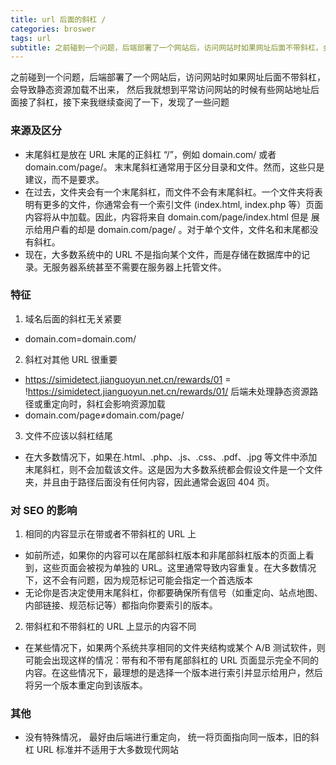 ```yaml
---
title: url 后面的斜杠 /
categories: broswer
tags: url
subtitle: 之前碰到一个问题，后端部署了一个网站后，访问网站时如果网址后面不带斜杠，会导致静态资源加载不出来， 然后我就想到平常访问网站的时候有些网站地址后面接了斜杠，接下来我继续查阅了一下，发现了一些问题
---
```


<!--
  name: url 后面的斜杠 /
  description: 之前碰到一个问题，后端部署了一个网站后，访问网站时如果网址后面不带斜杠，会导致静态资源加载不出来， 然后我就想到平常访问网站的时候有些网站地址后面接了斜杠，接下来我继续查阅了一下，发现了一些问题
-->

之前碰到一个问题，后端部署了一个网站后，访问网站时如果网址后面不带斜杠，会导致静态资源加载不出来， 然后我就想到平常访问网站的时候有些网站地址后面接了斜杠，接下来我继续查阅了一下，发现了一些问题

### 来源及区分

- 末尾斜杠是放在 URL 末尾的正斜杠 “/”，例如 domain.com/ 或者 domain.com/page/。 末末尾斜杠通常用于区分目录和文件。然而，这些只是建议，而不是要求。
- 在过去，文件夹会有一个末尾斜杠，而文件不会有末尾斜杠。一个文件夹将表明有更多的文件，你通常会有一个索引文件 (index.html, index.php 等）页面内容将从中加载。因此，内容将来自 domain.com/page/index.html 但是 展示给用户看的却是 domain.com/page/ 。对于单个文件，文件名和末尾都没有斜杠。
- 现在，大多数系统中的 URL 不是指向某个文件，而是存储在数据库中的记录。无服务器系统甚至不需要在服务器上托管文件。

### 特征

1. 域名后面的斜杠无关紧要

- domain.com=domain.com/

2. 斜杠对其他 URL 很重要

- https://simidetect.jianguoyun.net.cn/rewards/01 = !https://simidetect.jianguoyun.net.cn/rewards/01/
  后端未处理静态资源路径或重定向时，斜杠会影响资源加载
- domain.com/page≠domain.com/page/

3. 文件不应该以斜杠结尾

- 在大多数情况下，如果在.html、.php、.js、.css、.pdf、.jpg 等文件中添加末尾斜杠，则不会加载该文件。这是因为大多数系统都会假设文件是一个文件夹，并且由于路径后面没有任何内容，因此通常会返回 404 页。

### 对 SEO 的影响

1. 相同的内容显示在带或者不带斜杠的 URL 上

- 如前所述，如果你的内容可以在尾部斜杠版本和非尾部斜杠版本的页面上看到，这些页面会被视为单独的 URL。这里通常导致内容重复。在大多数情况下，这不会有问题，因为规范标记可能会指定一个首选版本
- 无论你是否决定使用末尾斜杠，你都要确保所有信号（如重定向、站点地图、内部链接、规范标记等）都指向你要索引的版本。

2. 带斜杠和不带斜杠的 URL 上显示的内容不同

- 在某些情况下，如果两个系统共享相同的文件夹结构或某个 A/B 测试软件，则可能会出现这样的情况：带有和不带有尾部斜杠的 URL 页面显示完全不同的内容。在这些情况下，最理想的是选择一个版本进行索引并显示给用户，然后将另一个版本重定向到该版本。

### 其他

- 没有特殊情况， 最好由后端进行重定向， 统一将页面指向同一版本，旧的斜杠 URL 标准并不适用于大多数现代网站
